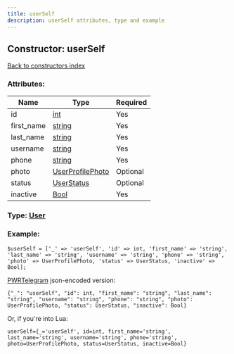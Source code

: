 ```yaml
---
title: userSelf
description: userSelf attributes, type and example
---
```

## Constructor: userSelf  
[Back to constructors index](index.md)



### Attributes:

| Name     |    Type       | Required |
|----------|---------------|----------|
|id|[int](../types/int.md) | Yes|
|first\_name|[string](../types/string.md) | Yes|
|last\_name|[string](../types/string.md) | Yes|
|username|[string](../types/string.md) | Yes|
|phone|[string](../types/string.md) | Yes|
|photo|[UserProfilePhoto](../types/UserProfilePhoto.md) | Optional|
|status|[UserStatus](../types/UserStatus.md) | Optional|
|inactive|[Bool](../types/Bool.md) | Yes|



### Type: [User](../types/User.md)


### Example:

```
$userSelf = ['_' => 'userSelf', 'id' => int, 'first_name' => 'string', 'last_name' => 'string', 'username' => 'string', 'phone' => 'string', 'photo' => UserProfilePhoto, 'status' => UserStatus, 'inactive' => Bool];
```  

[PWRTelegram](https://pwrtelegram.xyz) json-encoded version:

```
{"_": "userSelf", "id": int, "first_name": "string", "last_name": "string", "username": "string", "phone": "string", "photo": UserProfilePhoto, "status": UserStatus, "inactive": Bool}
```


Or, if you're into Lua:  


```
userSelf={_='userSelf', id=int, first_name='string', last_name='string', username='string', phone='string', photo=UserProfilePhoto, status=UserStatus, inactive=Bool}

```


